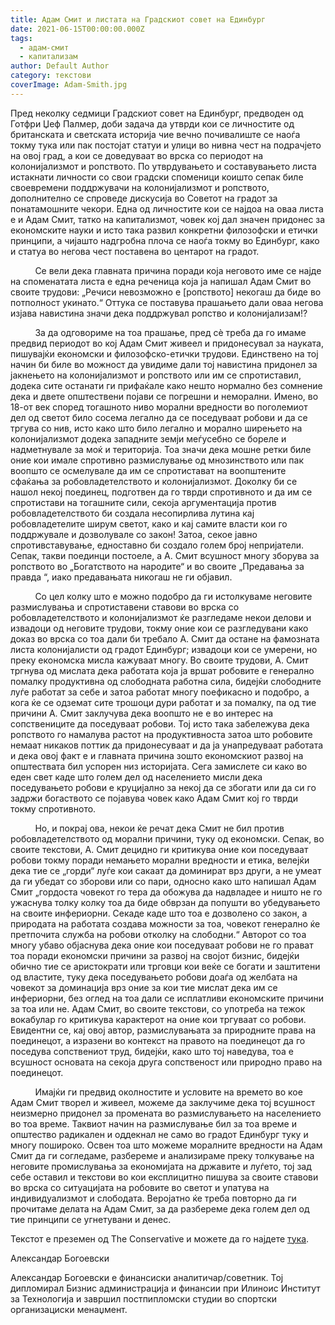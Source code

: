 ```yaml
---
title: Адам Смит и листата на Градскиот совет на Единбург
date: 2021-06-15T00:00:00.000Z
tags:
  - адам-смит
  - капитализам
author: Default Author
category: текстови
coverImage: Adam-Smith.jpg
---
```


Пред неколку седмици Градскиот совет на Единбург, предводен од Готфри Џеф Палмер, доби задача да утврди кои се личностите од британската и светската историја чие вечно почивалиште се наоѓа токму тука или пак постојат статуи и улици во нивна чест на подрачјето на овој град, а кои се доведуваат во врска со периодот на колонијализмот и ропството. По утврдувањето и составувањето листа истакнати личности со свои градски споменици коишто сепак биле своевремени поддржувачи на колонијализмот и ропството, дополнително се спроведе дискусија во Советот на градот за понатамошните чекори. Една од личностите кои се најдоа на оваа листа е и Адам Смит, татко на капитализмот, човек кој дал значен придонес за економските науки и исто така развил конкретни филозофски и етички принципи, а чијашто надгробна плоча се наоѓа токму во Единбург, како и статуа во негова чест поставена во центарот на градот.

          Се вели дека главната причина поради која неговото име се најде на споменатата листа е една реченица која ја напишал Адам Смит во своите трудови: „Речиси невозможно е \[ропството\] некогаш да биде во потполност укинато.“ Оттука се поставува прашањето дали оваа негова изјава навистина значи дека поддржувал ропство и колонијализам!?

          За да одговориме на тоа прашање, пред сè треба да го имаме предвид периодот во кој Адам Смит живеел и придонесувал за науката, пишувајќи економски и филозофско-етички трудови. Единствено на тој начин би биле во можност да увидиме дали тој навистина придонел за јакнењето на колонијализмот и ропството или им се спротиставил, додека сите останати ги прифаќале како нешто нормално без сомнение дека и двете општествени појави се погрешни и неморални. Имено, во 18-от век според тогашното ниво морални вредности во поголемиот дел од светот било сосема легално да се поседуваат робови и да се тргува со нив, исто како што било легално и морално ширењето на колонијализмот додека западните земји меѓусебно се бореле и надметнувале за моќ и територија. Тоа значи дека мошне ретки биле оние кои имале спротивно размислување од мнозинството или пак воопшто се осмелувале да им се спротистават на воопштените сфаќања за робовладетелството и колонијализмот. Доколку би се нашол некој поединец, подготвен да го тврди спротивното и да им се спротистави на тогашните сили, секоја аргументација против робовладетелството би создала несопирлива лутина кај робовладетелите ширум светот, како и кај самите власти кои го поддржувале и дозволувале со закон! Затоа, секое јавно спротивставување, едноставно би создало голем број непријатели. Сепак, такви поединци постоеле, а А. Смит всушност многу зборува за ропството во „Богатството на народите“ и во своите „Предавања за правда “, иако предавањата никогаш не ги објавил.

          Со цел колку што е можно подобро да ги истолкуваме неговите размислувања и спротиставени ставови во врска со робовладетелството и колонијализмот ќе разгледаме некои делови и извадоци од неговите трудови, токму оние кои се разгледувани како доказ во врска со тоа дали би требало А. Смит да остане на фамозната листа колонијалисти од градот Единбург; извадоци кои се умерени, но преку економска мисла кажуваат многу. Во своите трудови, А. Смит тргнува од мислата дека работата која ја вршат робовите е генерално помалку продуктивна од слободната работна сила, бидејќи слободните луѓе работат за себе и затоа работат многу поефикасно и подобро, а кога ќе се одземат сите трошоци дури работат и за помалку, па од тие причини А. Смит заклучува дека воопшто не е во интерес на сопствениците да поседуваат робови. Тој исто така забележува дека ропството го намалува растот на продуктивноста затоа што робовите немаат никаков поттик да придонесуваат и да ја унапредуваат работата и дека овој факт е и главната причина зошто економскиот развој на општествата бил успорен низ историјата. Сега замислете си како во еден свет каде што голем дел од населението мисли дека поседувањето робови е круцијално за некој да се збогати или да си го задржи богаството се појавува човек како Адам Смит кој го тврди токму спротивното.

          Но, и покрај ова, некои ќе речат дека Смит не бил против робовладетелството од морални причини, туку од економски. Сепак, во своите текстови, А. Смит децидно ги критикува оние кои поседуваат робови токму поради немањето морални вредности и етика, велејќи дека тие се „горди“ луѓе кои сакаат да доминират врз други, а не умеат да ги убедат со зборови или со пари, односно како што напишал Адам Смит „гордоста човекот го тера да обожува да надвладее и ништо не го ужаснува толку колку тоа да биде обврзан да попушти во убедувањето на своите инфериорни. Секаде каде што тоа е дозволено со закон, а природата на работата создава можности за тоа, човекот генерално ќе претпочита служба на робови отколку на слободни.“ Авторот со тоа многу убаво објаснува дека оние кои поседуваат робови не го прават тоа поради економски причини за развој на својот бизнис, бидејќи обично тие се аристократи или трговци кои веќе се богати и заштитени од властите, туку дека поседувањето робови доаѓа од желбата на човекот за доминација врз оние за кои тие мислат дека им се инфериорни, без оглед на тоа дали се исплатливи економските причини за тоа или не. Адам Смит, во своите текстови, со употреба на тежок вокабулар го критикува карактерот на оние кои тргуваат со робови. Евидентни се, кај овој автор, размислувањата за природните права на поединецот, а изразени во контекст на правото на поединецот да го поседува сопствениот труд, бидејќи, како што тој наведува, тоа е всушност основата на секоја друга сопственост или природно право на поединецот. 

          Имајќи ги предвид околностите и условите на времето во кое Адам Смит творел и живеел, можеме да заклучиме дека тој всушност неизмерно придонел за промената во размислувањето на населението во тоа време. Таквиот начин на размислување бил за тоа време и општество радикален и оддекнал не само во градот Единбург туку и многу пошироко. Освен тоа што можеме моралните вредности на Адам Смит да ги согледаме, разбереме и анализираме преку толкување на неговите промислувања за економијата на државите и луѓето, тој зад себе оставил и текстови во кои експлицитно пишува за своите ставови во врска со ситуацијата на робовите во светот и упатува на индивидуализмот и слободата. Веројатно ќе треба повторно да ги прочитаме делата на Адам Смит, за да разбереме дека голем дел од тие принципи се угнетувани и денес.

Текстот е преземен од The Conservative и можете да го најдете [тука](https://theconservative.online/article/adam-smith-i-listata-na-gradskiot-sovet-na-edinburg?fbclid=IwAR1pWt-eAga0T_qIb2MB2VjFYpHZd0Adr8hAxTqonyQf2uV8A1hxKPb2wlc).

Александар Богоевски

Александар Богоевски е финансиски аналитичар/советник. Тој дипломирал Бизнис администрација и финансии при Илиноис Институт за Технологија и завршил постпипломски студии во спортски организациски менаџмент.
